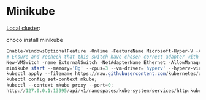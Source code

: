 # Minikube

[Local cluster](https://minikube.sigs.k8s.io/docs/reference/drivers/hyperv/):

choco install minikube
```powershell
Enable-WindowsOptionalFeature -Online -FeatureName Microsoft-Hyper-V -All;
# Ensure and recheck that this switch have chosen correct adapter with internet
New-VMSwitch -name ExternalSwitch -NetAdapterName Ethernet -AllowManagementOS $true;
minikube start --memory='8g' --cpus=3 --vm-driver='hyperv' --hyperv-virtual-switch='ExternalSwitch' -v 7 --alsologtostderr -p mikube;
kubectl apply --filename https://raw.githubusercontent.com/kubernetes/dashboard/v1.10.1/src/deploy/recommended/kubernetes-dashboard.yaml
kubectl config set-context mkube;
kubectl --context mkube proxy --port=0;
http://127.0.0.1:13995/api/v1/namespaces/kube-system/services/http:kubernetes-dashboard:/proxy/

```